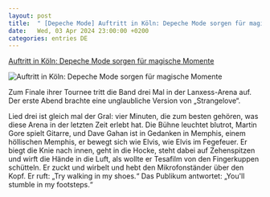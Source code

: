 ```yaml
---
layout: post
title:  " [Depeche Mode] Auftritt in Köln: Depeche Mode sorgen für magische Momente"
date:   Wed, 03 Apr 2024 23:00:00 +0200
categories: entries DE
---
```

[Auftritt in Köln: Depeche Mode sorgen für magische Momente](https://ga.de/news/kultur-und-medien/regional/depeche-mode-sorgen-fuer-magische-momente_aid-110087287)

![Auftritt in Köln: Depeche Mode sorgen für magische Momente](https://ga.de/imgs/93/1/9/7/9/3/0/4/8/1/tok_64e357aee6586b188f9b6e2922c96c63/w1200_h630_x1796_y1198_Depeche_Mode_03042024_23-1b73c93ebdc3e9ee.JPG)

Zum Finale ihrer Tournee tritt die Band drei Mal in der Lanxess-Arena auf. Der erste Abend brachte eine unglaubliche Version von „Strangelove“.

Lied drei ist gleich mal der Gral: vier Minuten, die zum besten gehören, was diese Arena in der letzten Zeit erlebt hat. Die Bühne leuchtet blutrot, Martin Gore spielt Gitarre, und Dave Gahan ist in Gedanken in Memphis, einem höllischen Memphis, er bewegt sich wie Elvis, wie Elvis im Fegefeuer. Er biegt die Knie nach innen, geht in die Hocke, steht dabei auf Zehenspitzen und wirft die Hände in die Luft, als wollte er Tesafilm von den Fingerkuppen schütteln. Er zuckt und wirbelt und hebt den Mikrofonständer über den Kopf. Er ruft: „Try walking in my shoes.“ Das Publikum antwortet: „You'll stumble in my footsteps.“

